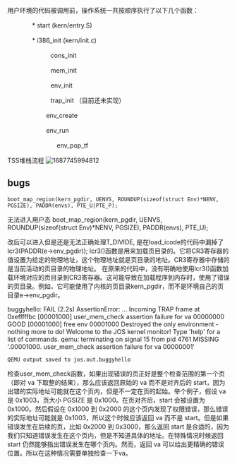 用户环境的代码被调用前，操作系统一共按顺序执行了以下几个函数：

　　　　* start (kern/entry.S)

　　　　* i386_init (kern/init.c)

　　　　　　　cons_init

　　　　　　　mem_init

　　　　　　　env_init

　　　　　　　trap_init （目前还未实现）

　　　　   　　env_create

　　　　   　　env_run

　　　　　　　　env_pop_tf

TSS堆栈流程
![1687745994812](https://github.com/Leavaway/csnotes/assets/86211987/e580cc71-f7f1-46df-858b-05d819d21c37)

## bugs
	boot_map_region(kern_pgdir, UENVS, ROUNDUP(sizeof(struct Env)*NENV, PGSIZE), PADDR(envs), PTE_U|PTE_P);
 无法进入用户态
 boot_map_region(kern_pgdir, UENVS, ROUNDUP(sizeof(struct Env)*NENV, PGSIZE), PADDR(envs), PTE_U);

 改后可以进入但是还是无法正确处理T_DIVIDE, 是在load_icode的代码中漏掉了lcr3(PADDR(e->env_pgdir));
 lcr3()函数是用来加载页目录的。它将CR3寄存器的值设置为给定的物理地址，这个物理地址就是页目录的地址。CR3寄存器中存储的是当前活动的页目录的物理地址。
在原来的代码中，没有明确地使用lcr3()函数加载环境对应的页目录到CR3寄存器。这可能导致在加载程序到内存时，使用了错误的页目录。例如，它可能使用了内核的页目录kern_pgdir，而不是环境自己的页目录e->env_pgdir。


buggyhello: FAIL (2.2s) 
    AssertionError: ...
         Incoming TRAP frame at 0xefffffbc
         [00001000] user_mem_check assertion failure for va 00000000
    GOOD [00001000] free env 00001000
         Destroyed the only environment - nothing more to do!
         Welcome to the JOS kernel monitor!
         Type 'help' for a list of commands.
         qemu: terminating on signal 15 from pid 4761
    MISSING '.00001000. user_mem_check assertion failure for va 00000001'
    
    QEMU output saved to jos.out.buggyhello
检查user_mem_check函数，如果出现错误的页正好是整个检查范围的第一个页（即对 va 下取整的结果），那么应该返回原始的 va 而不是对齐后的 start，因为出错的实际地址可能就在这个页内，但是不一定在页的起始。举个例子，假设 va 是 0x1003，页大小 PGSIZE 是 0x1000。在页对齐后，start 会被设置为 0x1000。然后假设在 0x1000 到 0x2000 的这个页内发现了权限错误，那么错误的实际地址可能就是 0x1003，所以这个时候应该返回 va 而不是 start。但是如果错误发生在后续的页，比如 0x2000 到 0x3000，那么返回 start 是合适的，因为我们只知道错误发生在这个页内，但是不知道具体的地址。在特殊情况时候返回 start 仍然能够指出错误发生在哪个页内。然而，返回 va 可以给出更精确的错误位置。所以在这种情况需要单独检查一下va。
